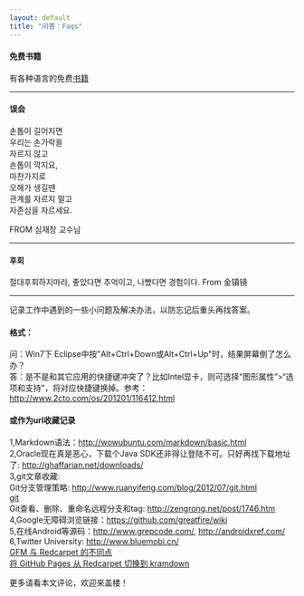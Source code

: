 ```yaml
---
layout: default
title: "问答：Faqs"
---
```


#### 免费书籍
 
有各种语言的免费[书籍](https://github.com/vhf/free-programming-books)  

------

#### 误会
손톱이 길어지면  
우리는 손가락을   
자르지 않고   
손톱이 깍지요,  
마찬가지로  
오해가 생길땐  
관계를 자르지 말고  
자존심을 자르세요.   

FROM 심재창 교수님  

------

#### 후회
절대후회하지마라, 좋았다면 추억이고, 나빴다면 경험이다.
From 金镇镜

------

记录工作中遇到的一些小问题及解决办法，以防忘记后重头再找答案。

#### 格式：
问：Win7下 Eclipse中按"Alt+Ctrl+Down或Alt+Ctrl+Up"时，结果屏幕倒了怎么办？  
答：是不是和其它应用的快捷键冲突了？比如Intel显卡，则可选择“图形属性”>“选项和支持”，将对应快捷键换掉。参考：http://www.2cto.com/os/201201/116412.html

#### 或作为url收藏记录
1,Markdown语法：<http://wowubuntu.com/markdown/basic.html>  
2,Oracle现在真是恶心，下载个Java SDK还非得让登陆不可。只好再找下载地址了: <http://ghaffarian.net/downloads/>  
3,git文章收藏:  
Git分支管理策略: <http://www.ruanyifeng.com/blog/2012/07/git.html>   
[git](http://equation85.github.io/blog/git-operation-memo/)  
Git查看、删除、重命名远程分支和tag: http://zengrong.net/post/1746.htm  
4,Google无障碍浏览链接：<https://github.com/greatfire/wiki>  
5,在线Android等源码：<http://www.grepcode.com/>, <http://androidxref.com/>  
6,Twitter University: <http://www.bluemobi.cn/>  
[GFM 与 Redcarpet 的不同点](http://mazhuang.org/2015/12/05/diff-between-gfm-and-redcarpet/)  
[将 GitHub Pages 从 Redcarpet 切换到 kramdown](http://mazhuang.org/2016/02/04/switch-to-kramdown-from-redcarpet/)  

更多请看本文评论，欢迎来盖楼！

<!-- Blog Comments -->
<div class="media">
  <!-- UY BEGIN -->
  <div id="uyan_frame">
  </div>
  <script type="text/javascript" src="http://v2.uyan.cc/code/uyan.js?uid=1511840">
  </script>
  <!-- UY END -->
</div>
